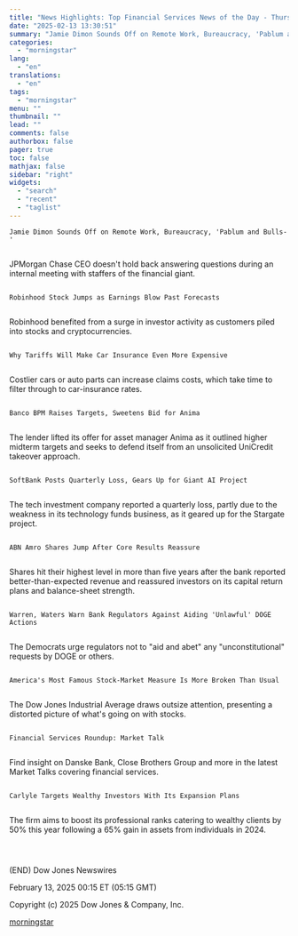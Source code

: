 ```yaml
---
title: "News Highlights: Top Financial Services News of the Day - Thursday at 12 AM ET"
date: "2025-02-13 13:30:51"
summary: "Jamie Dimon Sounds Off on Remote Work, Bureaucracy, 'Pablum and Bulls-' JPMorgan Chase CEO doesn't hold back answering questions during an internal meeting with staffers of the financial giant. Robinhood Stock Jumps as Earnings Blow Past Forecasts Robinhood benefited from a surge in investor activity as customers piled into stocks..."
categories:
  - "morningstar"
lang:
  - "en"
translations:
  - "en"
tags:
  - "morningstar"
menu: ""
thumbnail: ""
lead: ""
comments: false
authorbox: false
pager: true
toc: false
mathjax: false
sidebar: "right"
widgets:
  - "search"
  - "recent"
  - "taglist"
---
```


```
Jamie Dimon Sounds Off on Remote Work, Bureaucracy, 'Pablum and Bulls-' 
 
```

JPMorgan Chase CEO doesn't hold back answering questions during an internal meeting with staffers of the financial giant.

```
 
Robinhood Stock Jumps as Earnings Blow Past Forecasts 
 
```

Robinhood benefited from a surge in investor activity as customers piled into stocks and cryptocurrencies.

```
 
Why Tariffs Will Make Car Insurance Even More Expensive 
 
```

Costlier cars or auto parts can increase claims costs, which take time to filter through to car-insurance rates.

```
 
Banco BPM Raises Targets, Sweetens Bid for Anima 
 
```

The lender lifted its offer for asset manager Anima as it outlined higher midterm targets and seeks to defend itself from an unsolicited UniCredit takeover approach.

```
 
SoftBank Posts Quarterly Loss, Gears Up for Giant AI Project 
 
```

The tech investment company reported a quarterly loss, partly due to the weakness in its technology funds business, as it geared up for the Stargate project.

```
 
ABN Amro Shares Jump After Core Results Reassure 
 
```

Shares hit their highest level in more than five years after the bank reported better-than-expected revenue and reassured investors on its capital return plans and balance-sheet strength.

```
 
Warren, Waters Warn Bank Regulators Against Aiding 'Unlawful' DOGE Actions 
 
```

The Democrats urge regulators not to "aid and abet" any "unconstitutional" requests by DOGE or others.

```
 
America's Most Famous Stock-Market Measure Is More Broken Than Usual 
 
```

The Dow Jones Industrial Average draws outsize attention, presenting a distorted picture of what's going on with stocks.

```
 
Financial Services Roundup: Market Talk 
 
```

Find insight on Danske Bank, Close Brothers Group and more in the latest Market Talks covering financial services.

```
 
Carlyle Targets Wealthy Investors With Its Expansion Plans 
 
```

The firm aims to boost its professional ranks catering to wealthy clients by 50% this year following a 65% gain in assets from individuals in 2024.

```
 
 
```

(END) Dow Jones Newswires

February 13, 2025 00:15 ET (05:15 GMT)

Copyright (c) 2025 Dow Jones & Company, Inc.

[morningstar](https://www.morningstar.com/news/dow-jones/20250213167/news-highlights-top-financial-services-news-of-the-day-thursday-at-12-am-et)
